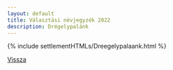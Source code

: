 ```yaml
---
layout: default
title: Választási névjegyzék 2022
description: Drégelypalánk
---
```


{% include settlementHTMLs/Dreegelypalaank.html %}

[Vissza](../)
